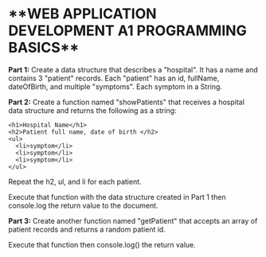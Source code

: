 <h1>**WEB APPLICATION DEVELOPMENT A1 PROGRAMMING BASICS**</h1>

**Part 1:**
Create a data structure that describes a "hospital". It has a name and contains 3 "patient" records. Each "patient" has an id, fullName, dateOfBirth, and multiple "symptoms". Each symptom in a String.

**Part 2:**
Create a function named "showPatients" that receives a hospital data structure and returns the following as a string:
```
<h1>Hospital Name</h1>
<h2>Patient full name, date of birth </h2>
<ul>
  <li>symptom</li>
  <li>symptom</li>
  <li>symptom</li>
</ul>
```
Repeat the h2, ul, and li for each patient.

Execute that function with the data structure created in Part 1 then console.log the return value to the document.

**Part 3:**
Create another function named "getPatient" that accepts an array of patient records and returns a random patient id.

Execute that function then console.log() the return value.

